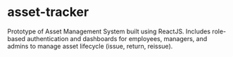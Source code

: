 # asset-tracker
Prototype of Asset Management System built using ReactJS. Includes role-based authentication and dashboards for employees, managers, and admins to manage asset lifecycle (issue, return, reissue).
